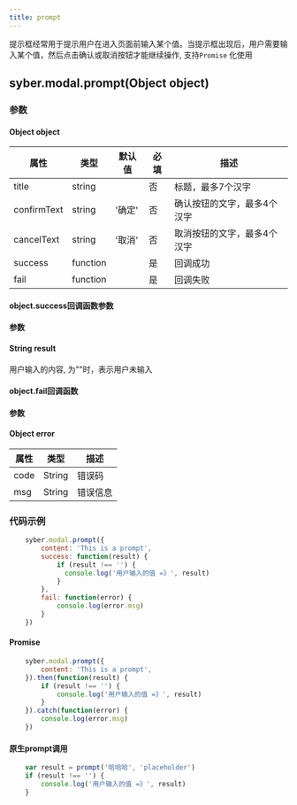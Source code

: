 ```yaml
---
title: prompt
---
```


提示框经常用于提示用户在进入页面前输入某个值。当提示框出现后，用户需要输入某个值，然后点击确认或取消按钮才能继续操作, 支持`Promise` 化使用


## syber.modal.prompt(Object object)
### 参数
#### Object object
| 属性     | 类型    | 默认值 | 必填 | 描述                         |
| ---------- | ------- | -------- | ---------------------------- | ---- |
| title | string |  |否 | 标题，最多7个汉字       |
| confirmText | string | '确定' | 否 | 确认按钮的文字，最多4个汉字 |
| cancelText | string |  '取消' |否 | 取消按钮的文字，最多4个汉字 |
| success | function |  |  是     | 回调成功      |
| fail   | function |  |  是     | 回调失败      |


#### object.success回调函数参数
#### 参数
#### String result
用户输入的内容, 为""时，表示用户未输入

#### object.fail回调函数
#### 参数
#### Object error
| 属性 | 类型  | 描述 |
| -- | -- | -- |
| code | String | 错误码 |
| msg | String  | 错误信息 |

### 代码示例
```javascript
    syber.modal.prompt({
        content: 'This is a prompt',
        success: function(result) {
            if (result !== '') {
              console.log('用户输入的值 =》', result)
            }
        },
        fail: function(error) {
            console.log(error.msg)
        }
    })
```

#### Promise
```javascript
    syber.modal.prompt({
        content: 'This is a prompt',
    }).then(function(result) {
        if (result !== '') {
            console.log('用户输入的值 =》', result)
        }
    }).catch(function(error) {
        console.log(error.msg)
    })
```

#### 原生prompt调用
```javascript
    var result = prompt('哈哈哈', 'placeholder')
    if (result !== '') {
        console.log('用户输入的值 =》', result)
    }
```